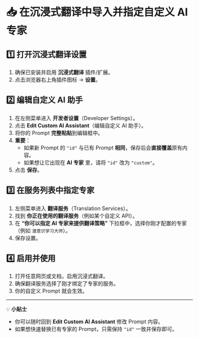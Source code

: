 # 📥 在沉浸式翻译中导入并指定自定义 AI 专家

## 1️⃣ 打开沉浸式翻译设置
1. 确保已安装并启用 **沉浸式翻译** 插件/扩展。
2. 点击浏览器右上角插件图标 → **设置**。

## 2️⃣ 编辑自定义 AI 助手
1. 在左侧菜单进入 **开发者设置**（Developer Settings）。
2. 点击 **Edit Custom AI Assistant**（编辑自定义 AI 助手）。
3. 将你的 Prompt **完整粘贴**到编辑框中。
4. **重要**：  
   - 如果新 Prompt 的 `"id"` 与已有 Prompt **相同**，保存后会**直接覆盖**原有内容。  
   - 如果想让它出现在 **AI 专家** 里，请将 `"id"` 改为 `"custom"`。
5. 点击 **保存**。

## 3️⃣ 在服务列表中指定专家
1. 左侧菜单进入 **翻译服务**（Translation Services）。
2. 找到 **你正在使用的翻译服务**（例如某个自定义 API）。
3. 在 **“你可以指定 AI 专家来提供翻译策略”** 下拉框中，选择你刚才配置的专家（例如 `潜意识学习大师`）。
4. 保存设置。

## 4️⃣ 启用并使用
1. 打开任意网页或文档，启用沉浸式翻译。
2. 确保翻译服务选择了刚才绑定了专家的服务。
3. 你的自定义 Prompt 就会生效。

---

💡 **小贴士**  
- 你可以随时回到 **Edit Custom AI Assistant** 修改 Prompt 内容。  
- 如果想快速替换已有专家的 Prompt，只需保持 `"id"` 一致并保存即可。
